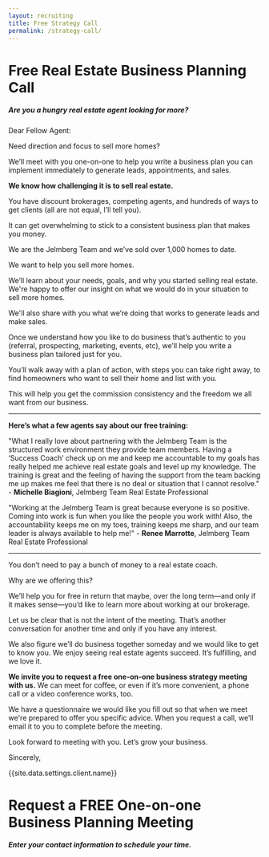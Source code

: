 ```yaml
---
layout: recruiting
title: Free Strategy Call
permalink: /strategy-call/
---
```


<div class="recruiting-page"><h1 class="join-us">Free Real Estate Business Planning Call</h1><h5 class="join-us-subtitle">Are you a hungry real estate agent looking for more?</h5><p>Dear Fellow Agent:</p><p>Need direction and focus to sell more homes?</p><p>We&rsquo;ll meet with you one-on-one to help you write a business plan you can implement immediately to generate leads, appointments, and sales.</p><p><strong>We know how challenging it is to sell real estate.</strong></p><p>You have discount brokerages, competing agents, and hundreds of ways to get clients (all are not equal, I&rsquo;ll tell you).</p><p>It can get overwhelming to stick to a consistent business plan that makes you money.</p><!-- {% include strategy-photos.html %} --><p>We are the Jelmberg Team and we&rsquo;ve sold over 1,000 homes to date.</p><p>We want to help you sell more homes.</p><p>We&rsquo;ll learn about your needs, goals, and why you started selling real estate. We're happy to offer our insight on what we would do in your situation to sell more homes.</p><p>We'll also share with you what we&rsquo;re doing that works to generate leads and make sales.</p><p>Once we understand how you like to do business that&rsquo;s authentic to you (referral, prospecting, marketing, events, etc), we&rsquo;ll help you write a business plan tailored just for you.</p><p>You&rsquo;ll walk away with a plan of action, with steps you can take right away, to find homeowners who want to sell their home and list with you.</p><p>This will help you get the commission consistency and the freedom we all want from our business.</p><hr /><div class="testimonial-inline"><p><strong>Here&rsquo;s what a few agents say about our free training:</strong></p><p class="testimonial-text indent">"What I really love about partnering with the Jelmberg Team is the structured work environment they provide team members. Having a &lsquo;Success Coach&rsquo; check up on me and keep me accountable to my goals has really helped me achieve real estate goals and level up my knowledge. The training is great and the feeling of having the support from the team backing me up makes me feel that there is no deal or situation that I cannot resolve." <span class="testimonial-author">- <strong>Michelle Biagioni</strong>, Jelmberg Team Real Estate Professional</span></p><p class="testimonial-text indent">"Working at the Jelmberg Team is great because everyone is so positive. Coming into work is fun when you like the people you work with! Also, the accountability keeps me on my toes, training keeps me sharp, and our team leader is always available to help me!" <span class="testimonial-author">- <strong>Renee Marrotte</strong>, Jelmberg Team Real Estate Professional</span></p><!-- <p class="testimonial-text indent">ª×<5s\This training is great! <span class="testimonial-author">- Bob</span></p> --></div><hr /><p>You don&rsquo;t need to pay a bunch of money to a real estate coach.</p><p>Why are we offering this?</p><p>We&rsquo;ll help you for free in return that maybe, over the long term&mdash;and only if it makes sense&mdash;you&rsquo;d like to learn more about working at our brokerage.</p><p>Let us be clear that is not the intent of the meeting. That&rsquo;s another conversation for another time and only if you have any interest.</p><p>We also figure we&rsquo;ll do business together someday and we would like to get to know you. We enjoy seeing real estate agents succeed. It&rsquo;s fulfilling, and we love it.</p><p><strong>We invite you to request a free one-on-one business strategy meeting with us.</strong> We can meet for coffee, or even if it&rsquo;s more convenient, a phone call or a video conference works, too.</p><p>We have a questionnaire we would like you fill out so that when we meet we're prepared to offer you specific advice. When you request a call, we&rsquo;ll email it to you to complete before the meeting.</p><p>Look forward to meeting with you. Let&rsquo;s grow your business.</p><p>Sincerely,</p><p>{{site.data.settings.client.name}}</p><h1 class="join-us">Request a FREE One-on-one Business Planning Meeting</h1><h5 class="join-us-subtitle">Enter your contact information to schedule your time.</h5><script charset="utf-8" type="text/javascript" src="//js.hsforms.net/forms/shell.js"></script>
<script>
hbspt.forms.create({
portalId: "7644936",
formId: "9466fa20-31bc-471b-914d-ce984a96fd3f"
});
</script>

<img height="1" width="1" style="display:none;" alt="" src="https://px.ads.linkedin.com/collect/?pid=2549953&conversionId=2942082&fmt=gif" />